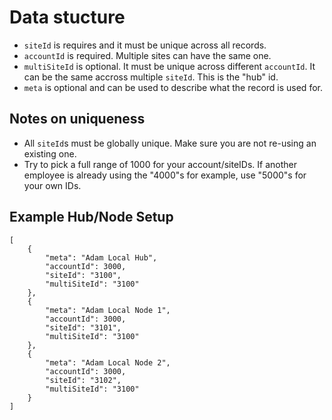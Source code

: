 # Data stucture

- `siteId` is requires and it must be unique across all records. 
- `accountId` is required. Multiple sites can have the same one. 
- `multiSiteId` is optional. It must be unique across different `accountId`. It can be the same accross multiple `siteId`. This is the "hub" id.
- `meta` is optional and can be used to describe what the record is used for. 

## Notes on uniqueness

- All `siteId`s must be globally unique. Make sure you are not re-using an existing one.
- Try to pick a full range of 1000 for your account/siteIDs. If another employee is already using the "4000"s for example, use "5000"s for your own IDs.

## Example Hub/Node Setup

```
[
    {
        "meta": "Adam Local Hub",
        "accountId": 3000,
        "siteId": "3100",
        "multiSiteId": "3100"
    },
    {
        "meta": "Adam Local Node 1",
        "accountId": 3000,
        "siteId": "3101",
        "multiSiteId": "3100"
    },
    {
        "meta": "Adam Local Node 2",
        "accountId": 3000,
        "siteId": "3102",
        "multiSiteId": "3100"
    }
]
```
